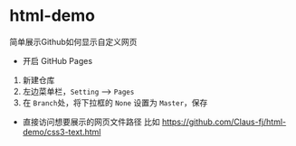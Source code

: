 # html-demo
简单展示Github如何显示自定义网页

- 开启 GitHub Pages
1. 新建仓库
2. 左边菜单栏，`Setting` --> `Pages`
3. 在 `Branch`处，将下拉框的 `None` 设置为 `Master`，保存

- 直接访问想要展示的网页文件路径
比如 https://github.com/Claus-fj/html-demo/css3-text.html
